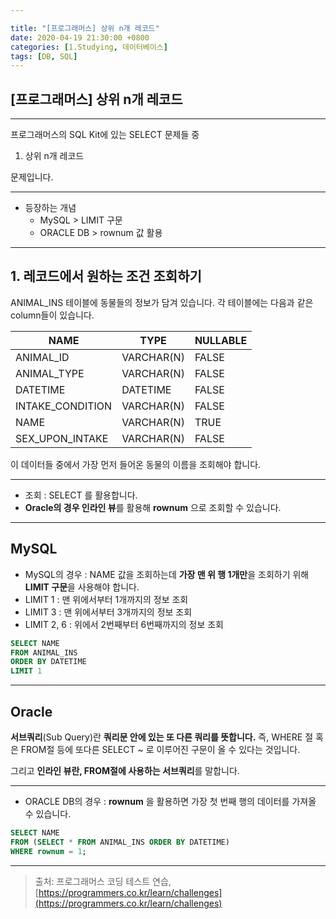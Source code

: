 ```yaml
---

title: "[프로그래머스] 상위 n개 레코드"
date: 2020-04-19 21:30:00 +0800
categories: [1.Studying, 데이터베이스]
tags: [DB, SQL]
---
```




## **[프로그래머스] 상위 n개 레코드**

------

프로그래머스의 SQL Kit에 있는 SELECT 문제들 중

1. 상위 n개 레코드

문제입니다.

------

* 등장하는 개념
  * MySQL > LIMIT 구문
  * ORACLE DB > rownum 값 활용

------



## **1. 레코드에서 원하는 조건 조회하기**

ANIMAL_INS 테이블에 동물들의 정보가 담겨 있습니다. 각 테이블에는 다음과 같은 column들이 있습니다.

| NAME             | TYPE       | NULLABLE |
| ---------------- | ---------- | -------- |
| ANIMAL_ID        | VARCHAR(N) | FALSE    |
| ANIMAL_TYPE      | VARCHAR(N) | FALSE    |
| DATETIME         | DATETIME   | FALSE    |
| INTAKE_CONDITION | VARCHAR(N) | FALSE    |
| NAME             | VARCHAR(N) | TRUE     |
| SEX_UPON_INTAKE  | VARCHAR(N) | FALSE    |

이 데이터들 중에서 가장 먼저 들어온 동물의 이름을 조회해야 합니다.

------

* 조회 : SELECT 를 활용합니다.
* **Oracle의 경우 인라인 뷰**를 활용해 **rownum** 으로 조회할 수 있습니다.

------

## **MySQL**

* MySQL의 경우 : NAME 값을 조회하는데 **가장 맨 위 행 1개만**을 조회하기 위해 **LIMIT 구문**을 사용해야 합니다.
* LIMIT 1 : 맨 위에서부터 1개까지의 정보 조회
* LIMIT 3 : 맨 위에서부터 3개까지의 정보 조회
* LIMIT 2, 6 : 위에서 2번째부터 6번째까지의 정보 조회

```sql
SELECT NAME
FROM ANIMAL_INS
ORDER BY DATETIME
LIMIT 1
```

------

## **Oracle**

**서브쿼리**(Sub Query)란 **쿼리문 안에 있는 또 다른 쿼리를 뜻합니다.** 즉, WHERE 절 혹은 FROM절 등에 또다른 SELECT ~ 로 이루어진 구문이 올 수 있다는 것입니다.

그리고 **인라인 뷰란, FROM절에 사용하는 서브쿼리**를 말합니다.

------



* ORACLE DB의 경우 : **rownum** 을 활용하면 가장 첫 번째 행의 데이터를 가져올 수 있습니다.

```sql
SELECT NAME
FROM (SELECT * FROM ANIMAL_INS ORDER BY DATETIME)
WHERE rownum = 1;
```

------

> 출처: 프로그래머스 코딩 테스트 연습, [https://programmers.co.kr/learn/challenges](https://programmers.co.kr/learn/challenges)
